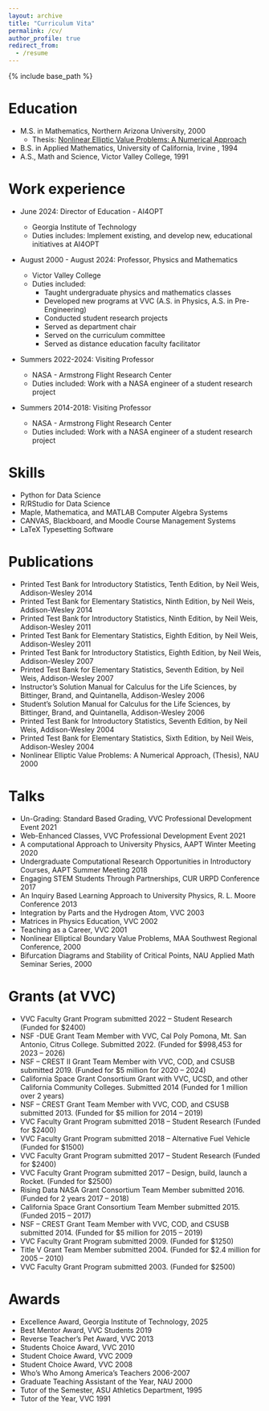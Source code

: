 ```yaml
---
layout: archive
title: "Curriculum Vita"
permalink: /cv/
author_profile: true
redirect_from:
  - /resume
---
```


{% include base_path %}

Education
======
* M.S. in Mathematics, Northern Arizona University, 2000
  * Thesis: [Nonlinear Elliptic Value Problems: A Numerical Approach](../files/Thesis.pdf) 
* B.S. in Applied Mathematics, University of California, Irvine , 1994
* A.S., Math and Science, Victor Valley College, 1991

Work experience
======
* June 2024: Director of Education - AI4OPT
  * Georgia Institute of Technology
  * Duties includes: Implement existing, and develop new, educational initiatives at AI4OPT

* August 2000 - August 2024: Professor, Physics and Mathematics
  * Victor Valley College
  * Duties included:
    * Taught undergraduate physics and mathematics classes
    * Developed new programs at VVC (A.S. in Physics, A.S. in Pre-Engineering)
    * Conducted student research projects
    * Served as department chair
    * Served on the curriculum committee
    * Served as distance education faculty facilitator

* Summers 2022-2024: Visiting Professor 
  * NASA - Armstrong Flight Research Center 
  * Duties included: Work with a NASA engineer of a student research project

* Summers 2014-2018: Visiting Professor 
  * NASA - Armstrong Flight Research Center 
  * Duties included: Work with a NASA engineer of a student research project
  
  
Skills
======
* Python for Data Science
* R/RStudio for Data Science
* Maple, Mathematica, and MATLAB Computer Algebra Systems
* CANVAS, Blackboard, and Moodle Course Management Systems
* LaTeX Typesetting Software

Publications
======
* Printed Test Bank for Introductory Statistics, Tenth Edition, by Neil Weis, Addison-Wesley 2014
* Printed Test Bank for Elementary Statistics, Ninth Edition, by Neil Weis, Addison-Wesley 2014
* Printed Test Bank for Introductory Statistics, Ninth Edition, by Neil Weis, Addison-Wesley 2011
* Printed Test Bank for Elementary Statistics, Eighth Edition, by Neil Weis, Addison-Wesley 2011
* Printed Test Bank for Introductory Statistics, Eighth Edition, by Neil Weis, Addison-Wesley 2007
* Printed Test Bank for Elementary Statistics, Seventh Edition, by Neil Weis, Addison-Wesley 2007
* Instructor’s Solution Manual for Calculus for the Life Sciences, by Bittinger, Brand, and Quintanella, Addison-Wesley 2006
* Student’s Solution Manual for Calculus for the Life Sciences, by Bittinger, Brand, and Quintanella, Addison-Wesley 2006
* Printed Test Bank for Introductory Statistics, Seventh Edition, by Neil Weis, Addison-Wesley 2004
* Printed Test Bank for Elementary Statistics, Sixth Edition, by Neil Weis, Addison-Wesley 2004
* Nonlinear Elliptic Value Problems: A Numerical Approach, (Thesis), NAU 2000
  
Talks
======
* Un-Grading: Standard Based Grading, VVC Professional Development Event 2021
* Web-Enhanced Classes, VVC Professional Development Event 2021
* A computational Approach to University Physics, AAPT Winter Meeting 2020
* Undergraduate Computational Research Opportunities in Introductory Courses, AAPT Summer Meeting 2018
* Engaging STEM Students Through Partnerships, CUR URPD Conference 2017
* An Inquiry Based Learning Approach to University Physics, R. L. Moore Conference 2013
* Integration by Parts and the Hydrogen Atom, VVC 2003
* Matrices in Physics Education, VVC 2002
* Teaching as a Career, VVC 2001
* Nonlinear Elliptical Boundary Value Problems, MAA Southwest Regional Conference, 2000
* Bifurcation Diagrams and Stability of Critical Points, NAU Applied Math Seminar Series, 2000  
  
Grants (at VVC)
===============
* VVC Faculty Grant Program submitted 2022 – Student Research (Funded for $2400)
* NSF -DUE Grant Team Member with VVC, Cal Poly Pomona, Mt. San Antonio, Citrus College. Submitted 2022. (Funded for $998,453 for 2023 – 2026)
* NSF – CREST II Grant Team Member with VVC, COD, and CSUSB submitted 2019.  (Funded for $5 million for 2020 – 2024)
* California Space Grant Consortium Grant with VVC, UCSD, and other California Community Colleges.  Submitted 2014 (Funded for 1 million over 2 years)
* NSF – CREST Grant Team Member with VVC, COD, and CSUSB submitted 2013.  (Funded for $5 million for 2014 – 2019)
* VVC Faculty Grant Program submitted 2018 – Student Research (Funded for $2400)
* VVC Faculty Grant Program submitted 2018 – Alternative Fuel Vehicle (Funded for $1500)
* VVC Faculty Grant Program submitted 2017 – Student Research (Funded for $2400)
* VVC Faculty Grant Program submitted 2017 – Design, build, launch a Rocket.  (Funded for $2500)
* Rising Data NASA Grant Consortium Team Member submitted 2016.  (Funded for 2 years 2017 – 2018)
* California Space Grant Consortium Team Member submitted 2015.  (Funded 2015 – 2017)
* NSF – CREST Grant Team Member with VVC, COD, and CSUSB submitted 2014.  (Funded for $5 million for 2015 – 2019)
* VVC Faculty Grant Program submitted 2009. (Funded for $1250)
* Title V Grant Team Member submitted 2004. (Funded for $2.4 million for 2005 – 2010)
* VVC Faculty Grant Program submitted 2003. (Funded for $2500)  

Awards
======
* Excellence Award, Georgia Institute of Technology, 2025
* Best Mentor Award, VVC Students 2019
* Reverse Teacher’s Pet Award, VVC 2013
* Students Choice Award, VVC 2010
* Student Choice Award, VVC 2009
* Student Choice Award, VVC 2008
* Who’s Who Among America’s Teachers 2006-2007
* Graduate Teaching Assistant of the Year, NAU 2000
* Tutor of the Semester, ASU Athletics Department, 1995
* Tutor of the Year, VVC 1991

